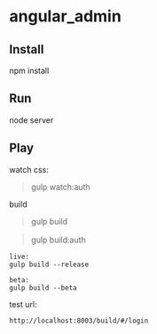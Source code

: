 # angular_admin

## Install
npm install

## Run
node server

## Play
watch css:

> gulp watch:auth 

build

> gulp build

> gulp build:auth 　


	live:
	gulp build --release

	beta:
	gulp build --beta


test url:

	http://localhost:8003/build/#/login



